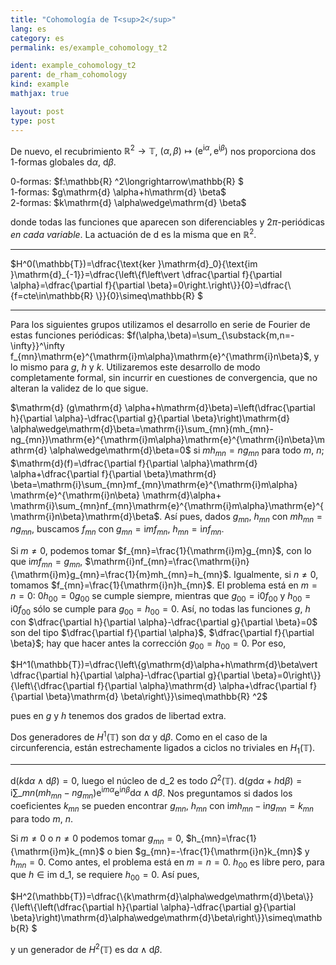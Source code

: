 ```yaml
---
title: "Cohomología de T<sup>2</sup>"
lang: es
category: es
permalink: es/example_cohomology_t2

ident: example_cohomology_t2
parent: de_rham_cohomology
kind: example
mathjax: true

layout: post
type: post
---
```


De nuevo, el recubrimiento $\mathbb{R} ^2\longrightarrow\mathbb{T}$, $(\alpha,\beta)\longmapsto(\mathrm{e}^{\mathrm{i}\alpha},\mathrm{e}^{\mathrm{i}\beta})$ nos proporciona dos 1-formas globales $\mathrm{d} \alpha$, $\mathrm{d} \beta$.

<div class="simplebox">
0-formas: $f:\mathbb{R} ^2\longrightarrow\mathbb{R} $ <br>
1-formas: $g\mathrm{d} \alpha+h\mathrm{d} \beta$<br>
2-formas: $k\mathrm{d} \alpha\wedge\mathrm{d} \beta$
</div>

donde todas las funciones que aparecen son diferenciables y $2\pi$-periódicas <i>en cada variable</i>. La actuación de $\mathrm{d}$ es la misma que en $\mathbb{R} ^2$.

-----------------

<div class="bluebox">
    $H^0(\mathbb{T})=\dfrac{\text{ker }\mathrm{d}_0}{\text{im }\mathrm{d}_{-1}}=\dfrac{\left\{f\left\vert \dfrac{\partial f}{\partial \alpha}=\dfrac{\partial f}{\partial \beta}=0\right.\right\}}{0}=\dfrac{\{f=cte\in\mathbb{R} \}}{0}\simeq\mathbb{R} $
</div>

------------------------

Para los siguientes grupos utilizamos el desarrollo en serie de Fourier de estas funciones periódicas: $f(\alpha,\beta)=\sum_{\substack{m,n=-\infty}}^\infty f_{mn}\mathrm{e}^{\mathrm{i}m\alpha}\mathrm{e}^{\mathrm{i}n\beta}$, y lo mismo para $g$, $h$ y $k$. Utilizaremos este desarrollo de modo completamente formal, sin incurrir en cuestiones de convergencia, que no alteran la validez de lo que sigue.

$\mathrm{d} (g\mathrm{d} \alpha+h\mathrm{d}\beta)=\left(\dfrac{\partial h}{\partial \alpha}-\dfrac{\partial g}{\partial \beta}\right)\mathrm{d} \alpha\wedge\mathrm{d}\beta=\mathrm{i}\sum_{mn}(mh_{mn}-ng_{mn})\mathrm{e}^{\mathrm{i}m\alpha}\mathrm{e}^{\mathrm{i}n\beta}\mathrm{d} \alpha\wedge\mathrm{d}\beta=0$ si $mh_{mn}=ng_{mn}$ para todo $m$, $n$; $\mathrm{d}(f)=\dfrac{\partial f}{\partial \alpha}\mathrm{d} \alpha+\dfrac{\partial f}{\partial \beta}\mathrm{d} \beta=\mathrm{i}\sum_{mn}mf_{mn}\mathrm{e}^{\mathrm{i}m\alpha} \mathrm{e}^{\mathrm{i}n\beta} \mathrm{d}\alpha+ \mathrm{i}\sum_{mn}nf_{mn}\mathrm{e}^{\mathrm{i}m\alpha}\mathrm{e}^{\mathrm{i}n\beta}\mathrm{d}\beta$. Así pues, dados $g_{mn}$, $h_{mn}$ con $mh_{mn}=ng_{mn}$, buscamos $f_{mn}$ con $g_{mn}=\mathrm{i}mf_{mn}$, $h_{mn}=\mathrm{i}nf_{mn}$.

Si $m\neq 0$, podemos tomar $f_{mn}=\frac{1}{\mathrm{i}m}g_{mn}$, con lo que $\mathrm{i}mf_{mn}=g_{mn}$, $\mathrm{i}nf_{mn}=\frac{\mathrm{i}n}{\mathrm{i}m}g_{mn}=\frac{1}{m}mh_{mn}=h_{mn}$. Igualmente, si $n\neq 0$, tomamos $f_{mn}=\frac{1}{\mathrm{i}n}h_{mn}$. El problema está en $m=n=0$: $0h_{00}=0g_{00}$ se cumple siempre, mientras que $g_{00}=\mathrm{i}0f_{00}$ y $h_{00}=\mathrm{i}0f_{00}$ sólo se cumple para $g_{00}=h_{00}=0$. Así, no todas las funciones $g$, $h$ con $\dfrac{\partial h}{\partial \alpha}-\dfrac{\partial g}{\partial \beta}=0$ son del tipo $\dfrac{\partial f}{\partial \alpha}$, $\dfrac{\partial f}{\partial \beta}$; hay que hacer antes la corrección $g_{00}=h_{00}=0$. Por eso,

<div class="bluebox">
    $H^1(\mathbb{T})=\dfrac{\left\{g\mathrm{d}\alpha+h\mathrm{d}\beta\vert \dfrac{\partial h}{\partial \alpha}-\dfrac{\partial g}{\partial \beta}=0\right\}}{\left\{\dfrac{\partial f}{\partial \alpha}\mathrm{d} \alpha+\dfrac{\partial f}{\partial \beta}\mathrm{d} \beta\right\}}\simeq\mathbb{R} ^2$
</div>

pues en $g$ y $h$ tenemos dos grados de libertad extra.

Dos generadores de $H^1(\mathbb{T})$ son $\mathrm{d}\alpha$ y $\mathrm{d} \beta$. Como en el caso de la circunferencia, están estrechamente ligados a ciclos no triviales en $H_1(\mathbb{T})$.

--------------------------

$\mathrm{d}(k\mathrm{d} \alpha\wedge\mathrm{d}\beta)=0$, luego el núcleo de $\mathrm{d}\_2$ es todo $\Omega^2(\mathbb{T})$. $\mathrm{d} (g\mathrm{d} \alpha+h\mathrm{d}\beta)=\mathrm{i}\sum\_{mn}(mh_{mn}-ng_{mn})\mathrm{e}^{\mathrm{i}m\alpha}\mathrm{e}^{\mathrm{i}n\beta}\mathrm{d} \alpha\wedge\mathrm{d}\beta$. Nos preguntamos si dados los coeficientes $k_{mn}$ se pueden encontrar $g_{mn}$, $h_{mn}$ con $\mathrm{i}mh_{mn}-\mathrm{i}ng_{mn}=k_{mn}$ para todo $m$, $n$.

Si $m\neq 0$ o $n\neq 0$ podemos tomar $g_{mn}=0$, $h_{mn}=\frac{1}{\mathrm{i}m}k_{mn}$ o bien $g_{mn}=-\frac{1}{\mathrm{i}n}k_{mn}$ y $h_{mn}=0$. Como antes, el problema está en $m=n=0$. $h_{00}$ es libre pero, para que $h\in \text{im } \mathrm{d}\_1$, se requiere $h_{00}=0$. Así pues,

<div class="bluebox">
    $H^2(\mathbb{T})=\dfrac{\{k\mathrm{d}\alpha\wedge\mathrm{d}\beta\}}{\left\{\left(\dfrac{\partial h}{\partial \alpha}-\dfrac{\partial g}{\partial \beta}\right)\mathrm{d}\alpha\wedge\mathrm{d}\beta\right\}}\simeq\mathbb{R} $
</div>

y un generador de $H^2(\mathbb{T})$ es $\mathrm{d}\alpha\wedge\mathrm{d}\beta$.